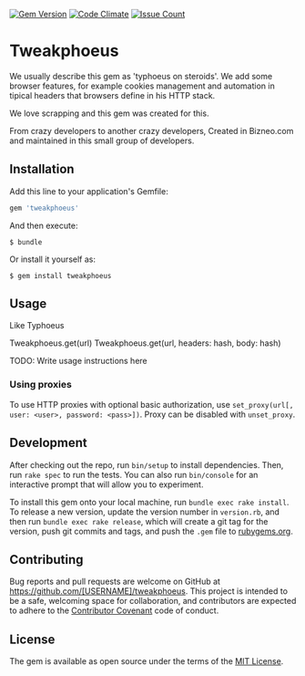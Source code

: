 [![Gem Version](https://badge.fury.io/rb/tweakphoeus.svg)](https://badge.fury.io/rb/tweakphoeus)
[![Code Climate](https://codeclimate.com/github/basestylo/Tweakphoeus/badges/gpa.svg)](https://codeclimate.com/github/basestylo/Tweakphoeus)
[![Issue Count](https://codeclimate.com/github/basestylo/Tweakphoeus/badges/issue_count.svg)](https://codeclimate.com/github/basestylo/Tweakphoeus)
# Tweakphoeus

We usually describe this gem as 'typhoeus on steroids'. We add some browser features, for example cookies management and automation in tipical headers that browsers define in his HTTP stack.

We love scrapping and this gem was created for this.

From crazy developers to another crazy developers, Created in Bizneo.com and maintained in this small group of developers.


## Installation

Add this line to your application's Gemfile:

```ruby
gem 'tweakphoeus'
```

And then execute:

    $ bundle

Or install it yourself as:

    $ gem install tweakphoeus

## Usage
Like Typhoeus

Tweakphoeus.get(url)
Tweakphoeus.get(url, headers: hash, body: hash)

TODO: Write usage instructions here

### Using proxies
To use HTTP proxies with optional basic authorization, use `set_proxy(url[, user: <user>, password: <pass>])`. Proxy can be disabled with `unset_proxy`.

## Development

After checking out the repo, run `bin/setup` to install dependencies. Then, run `rake spec` to run the tests. You can also run `bin/console` for an interactive prompt that will allow you to experiment.

To install this gem onto your local machine, run `bundle exec rake install`. To release a new version, update the version number in `version.rb`, and then run `bundle exec rake release`, which will create a git tag for the version, push git commits and tags, and push the `.gem` file to [rubygems.org](https://rubygems.org).

## Contributing

Bug reports and pull requests are welcome on GitHub at https://github.com/[USERNAME]/tweakphoeus. This project is intended to be a safe, welcoming space for collaboration, and contributors are expected to adhere to the [Contributor Covenant](contributor-covenant.org) code of conduct.


## License

The gem is available as open source under the terms of the [MIT License](http://opensource.org/licenses/MIT).
